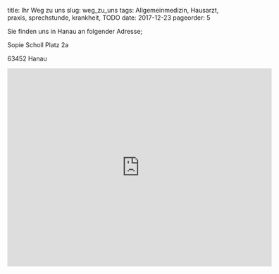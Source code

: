 title: Ihr Weg zu uns
slug: weg_zu_uns
tags: Allgemeinmedizin, Hausarzt, praxis, sprechstunde, krankheit, TODO
date: 2017-12-23
pageorder: 5 

Sie finden uns in Hanau an folgender Adresse;

Sopie Scholl Platz 2a

63452 Hanau

<div class="map-responsive">
<iframe src="https://www.google.com/maps/embed?pb=!1m18!1m12!1m3!1d1278.4760392937187!2d8.940261247816764!3d50.143328322796165!2m3!1f0!2f0!3f0!3m2!1i1024!2i768!4f13.1!3m3!1m2!1s0x47bd168dfa2721d9%3A0xecb44d75e49f054a!2sDr.+med.+Viorel+Bucur!5e0!3m2!1sde!2sde!4v1514020444483" width="600" height="450" frameborder="0" style="border:0" allowfullscreen></iframe>
</div>